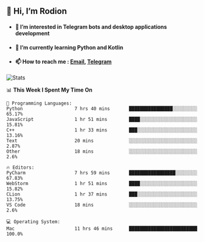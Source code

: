 ## 👋 Hi, I’m Rodion
- #### 👀 I’m interested in Telegram bots and desktop applications development
- #### 🌱 I’m currently learning Python and Kotlin
- #### 📫 How to reach me : [Email](mailto:me@lavn.ml), [Telegram](https://t.me/fast_geek)

![Stats](https://github-readme-stats.vercel.app/api?username=rodion-gudz&show_icons=true&theme=github_dark&hide_border=true&hide=issues&count_private=true&layout=compact)


<!--START_SECTION:waka-->
📊 **This Week I Spent My Time On** 

```text
💬 Programming Languages: 
Python                   7 hrs 40 mins       ████████████████░░░░░░░░░   65.17% 
JavaScript               1 hr 51 mins        ████░░░░░░░░░░░░░░░░░░░░░   15.81% 
C++                      1 hr 33 mins        ███░░░░░░░░░░░░░░░░░░░░░░   13.16% 
Text                     20 mins             ░░░░░░░░░░░░░░░░░░░░░░░░░   2.87% 
Other                    18 mins             ░░░░░░░░░░░░░░░░░░░░░░░░░   2.6%

🔥 Editors: 
PyCharm                  7 hrs 59 mins       █████████████████░░░░░░░░   67.83% 
WebStorm                 1 hr 51 mins        ████░░░░░░░░░░░░░░░░░░░░░   15.82% 
CLion                    1 hr 37 mins        ███░░░░░░░░░░░░░░░░░░░░░░   13.75% 
VS Code                  18 mins             ░░░░░░░░░░░░░░░░░░░░░░░░░   2.6%

💻 Operating System: 
Mac                      11 hrs 46 mins      █████████████████████████   100.0%

```


<!--END_SECTION:waka-->
